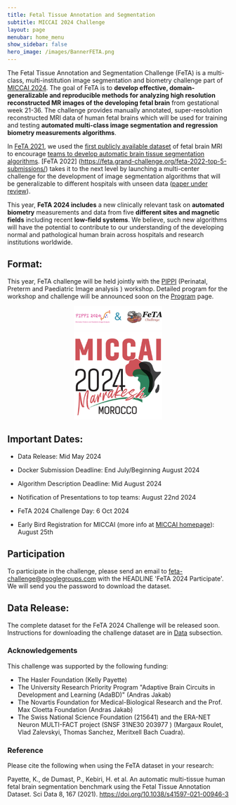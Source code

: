 ```yaml
---
title: Fetal Tissue Annotation and Segmentation
subtitle: MICCAI 2024 Challenge
layout: page
menubar: home_menu
show_sidebar: false
hero_image: /images/BannerFETA.png
---
```

<!-- 
callouts: home_callouts
-->


The Fetal Tissue Annotation and Segmentation Challenge (FeTA) is a multi-class, multi-institution image segmentation and biometry challenge part of [MICCAI 2024](https://conferences.miccai.org/2024/en/). The goal of FeTA is to **develop effective, domain-generalizable and reproducible methods for analyzing high resolution reconstructed MR images of the developing fetal brain** from gestational week 21-36. The challenge provides manually annotated, super-resolution reconstructed MRI data of human fetal brains which will be used for training and testing **automated multi-class image segmentation and regression biometry measurements algorithms**.

In [FeTA 2021](https://feta.grand-challenge.org/feta-2021/), we used the [first publicly available dataset](https://www.nature.com/articles/s41597-021-00946-3) of fetal brain MRI to encourage [teams to develop automatic brain tissue segmentation algorithms](https://). [FeTA 2022] (https://feta.grand-challenge.org/feta-2022-top-5-submissions/) takes it to the next level by launching a multi-center challenge for the development of image segmentation algorithms that will be generalizable to different hospitals with unseen data ([paper under review](https://arxiv.org/abs/2402.09463)). 


This year, **FeTA 2024 includes** a new clinically relevant task on **automated biometry** measurements and data from five **different sites and magnetic fields** including recent **low-field systems**. We believe, such new algorithms will have the potential to contribute to our understanding of the developing normal and pathological human brain across hospitals and research institutions worldwide.

## Format: 

This year, FeTA challenge will be held jointly with the [PIPPI](https://pippiworkshop.github.io/) (Perinatal, Preterm and Paediatric Image analysis
 ) workshop. Detailed program for the workshop and challenge will be announced soon on the [Program](/pages/Program) page.

<div style="text-align:center">
    <a href="https://pippiworkshop.github.io/">
        <img src="/images/JointPIPPI-FETA.png" alt="JointPIPPIFETA" style="width:200px;height:auto;">
    </a>
</div>
<div style="text-align:center">
    <a href="https://conferences.miccai.org/2024/en/">
        <img src="/images/miccai2024-logo.png" alt="MICCAI" style="width:200px;height:auto;">
    </a>
</div>

## Important Dates:

* Data Release: Mid May 2024

* Docker Submission Deadline: End July/Beginning August 2024

* Algorithm Description Deadline: Mid August 2024

* Notification of Presentations to top teams: August 22nd 2024

* FeTA 2024 Challenge Day: 6 Oct 2024

* Early Bird Registration for MICCAI (more info at [MICCAI homepage](https://conferences.miccai.org/2024/en/)): August 25th


## Participation
To participate in the challenge, please send an email to [feta-challenge@googlegroups.com](mailto:feta-challenge@googlegroups.com) with the HEADLINE 'FeTA 2024 Participate'. We will send you the password to download the dataset. 

## Data Release: 

The complete dataset for the FeTA 2024 Challenge will be released soon. Instructions for downloading the challenge dataset are in  [Data](/pages/Data_description) subsection.  


### Acknowledgements
This challenge was supported by the following funding:
* The Hasler Foundation (Kelly Payette)
* The University Research Priority Program "Adaptive Brain Circuits in
 Development and Learning (AdaBD)" (Andras Jakab)
* The Novartis Foundation for Medical-Biological Research and the Prof. Max Cloetta Foundation (Andras Jakab)
* The Swiss National Science Foundation (215641) and the ERA-NET Neuron MULTI-FACT project (SNSF 31NE30 203977
) (Margaux Roulet, Vlad Zalevskyi, Thomas Sanchez, Meritxell Bach Cuadra).


### Reference
Please cite the following when using the FeTA dataset in your research:

Payette, K., de Dumast, P., Kebiri, H. et al. An automatic multi-tissue human fetal brain segmentation benchmark using the Fetal Tissue Annotation Dataset. Sci Data 8, 167 (2021). https://doi.org/10.1038/s41597-021-00946-3


